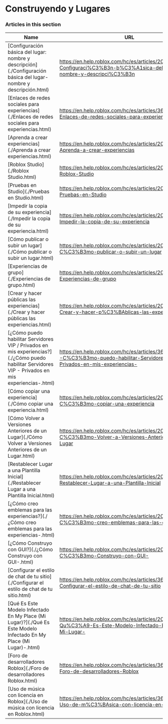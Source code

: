 # Construyendo y Lugares  
### Articles in this section
Name|URL
-|-
[Configuración básica del lugar: nombre y descripción](./Configuración básica del lugar- nombre y descripción.html) |https://en.help.roblox.com/hc/es/articles/203314030-Configuraci%C3%B3n-b%C3%A1sica-del-lugar-nombre-y-descripci%C3%B3n
[Enlaces de redes sociales para experiencias](./Enlaces de redes sociales para experiencias.html) |https://en.help.roblox.com/hc/es/articles/360000910966-Enlaces-de-redes-sociales-para-experiencias
[Aprenda a crear experiencias](./Aprenda a crear experiencias.html) |https://en.help.roblox.com/hc/es/articles/203625344-Aprenda-a-crear-experiencias
[Roblox Studio](./Roblox Studio.html) |https://en.help.roblox.com/hc/es/articles/203313860-Roblox-Studio
[Pruebas en Studio](./Pruebas en Studio.html) |https://en.help.roblox.com/hc/es/articles/203313870-Pruebas-en-Studio
[Impedir la copia de su experiencia](./Impedir la copia de su experiencia.html) |https://en.help.roblox.com/hc/es/articles/203313940-Impedir-la-copia-de-su-experiencia
[Cómo publicar o subir un lugar](./Cómo publicar o subir un lugar.html) |https://en.help.roblox.com/hc/es/articles/203313890-C%C3%B3mo-publicar-o-subir-un-lugar
[Experiencias de grupo](./Experiencias de grupo.html) |https://en.help.roblox.com/hc/es/articles/203313760-Experiencias-de-grupo
[Crear y hacer públicas las experiencias](./Crear y hacer públicas las experiencias.html) |https://en.help.roblox.com/hc/es/articles/203313950-Crear-y-hacer-p%C3%BAblicas-las-experiencias
[¿Cómo puedo habilitar Servidores VIP / Privados en mis experiencias?](./¿Cómo puedo habilitar Servidores VIP - Privados en mis experiencias-.html) |https://en.help.roblox.com/hc/es/articles/360000781023--C%C3%B3mo-puedo-habilitar-Servidores-VIP-Privados-en-mis-experiencias-
[Cómo copiar una experiencia](./Cómo copiar una experiencia.html) |https://en.help.roblox.com/hc/es/articles/203313900-C%C3%B3mo-copiar-una-experiencia
[Cómo Volver a Versiones Anteriores de un Lugar](./Cómo Volver a Versiones Anteriores de un Lugar.html) |https://en.help.roblox.com/hc/es/articles/203313850-C%C3%B3mo-Volver-a-Versiones-Anteriores-de-un-Lugar
[Restablecer Lugar a una Plantilla Inicial](./Restablecer Lugar a una Plantilla Inicial.html) |https://en.help.roblox.com/hc/es/articles/203313920-Restablecer-Lugar-a-una-Plantilla-Inicial
[¿Cómo creo emblemas para las experiencias?](./¿Cómo creo emblemas para las experiencias-.html) |https://en.help.roblox.com/hc/es/articles/203313650--C%C3%B3mo-creo-emblemas-para-las-experiencias-
[¿Cómo Construyo con GUI?](./¿Cómo Construyo con GUI-.html) |https://en.help.roblox.com/hc/es/articles/203313960--C%C3%B3mo-Construyo-con-GUI-
[Configurar el estilo de chat de tu sitio](./Configurar el estilo de chat de tu sitio.html) |https://en.help.roblox.com/hc/es/articles/360019904552-Configurar-el-estilo-de-chat-de-tu-sitio
[Qué Es Este Modelo Infectado En My Place (Mi Lugar)?](./Qué Es Este Modelo Infectado En My Place (Mi Lugar)-.html) |https://en.help.roblox.com/hc/es/articles/203312920-Qu%C3%A9-Es-Este-Modelo-Infectado-En-My-Place-Mi-Lugar-
[Foro de desarrolladores Roblox](./Foro de desarrolladores Roblox.html) |https://en.help.roblox.com/hc/es/articles/360000240223-Foro-de-desarrolladores-Roblox
[Uso de música con licencia en Roblox](./Uso de música con licencia en Roblox.html) |https://en.help.roblox.com/hc/es/articles/360000927163-Uso-de-m%C3%BAsica-con-licencia-en-Roblox